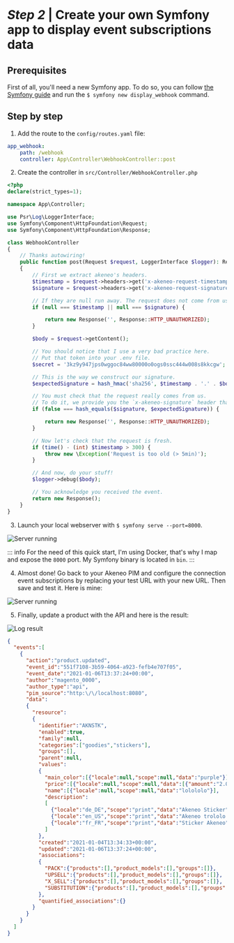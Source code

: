 # _Step 2_ | Create your own Symfony app to display event subscriptions data 

[//]: <> (Hey Akeneo colleagues, here is a repo with the working code if you need to test https://github.com/akeneo/events-api-app.)

## Prerequisites

First of all, you'll need a new Symfony app. To do so, you can follow [the Symfony guide](https://symfony.com/doc/current/setup.html) and run the `$ symfony new display_webhook` command.

## Step by step

1. Add the route to the `config/routes.yaml` file:

```yaml
app_webhook:
    path: /webhook
    controller: App\Controller\WebhookController::post
```

2. Create the controller in `src/Controller/WebhookController.php`

```php
<?php
declare(strict_types=1);

namespace App\Controller;

use Psr\Log\LoggerInterface;
use Symfony\Component\HttpFoundation\Request;
use Symfony\Component\HttpFoundation\Response;

class WebhookController
{
    // Thanks autowiring!
    public function post(Request $request, LoggerInterface $logger): Response
    {
        // First we extract akeneo's headers.
        $timestamp = $request->headers->get('x-akeneo-request-timestamp');
        $signature = $request->headers->get('x-akeneo-request-signature');

        // If they are null run away. The request does not come from us!
        if (null === $timestamp || null === $signature) {

            return new Response('', Response::HTTP_UNAUTHORIZED);
        }

        $body = $request->getContent();

        // You should notice that I use a very bad practice here.
        // Put that token into your .env file.
        $secret = '3kz9y947jps0wggoc84ww80000o0ogs0ssc444w008s8kkcgw';

        // This is the way we construct our signature.
        $expectedSignature = hash_hmac('sha256', $timestamp . '.' . $body, $secret);

        // You must check that the request really comes from us.
        // To do it, we provide you the `x-akeneo-signature` header that you rebuilt before and check.
        if (false === hash_equals($signature, $expectedSignature)) {

            return new Response('', Response::HTTP_UNAUTHORIZED);
        }

        // Now let's check that the request is fresh.
        if (time() - (int) $timestamp > 300) {
            throw new \Exception('Request is too old (> 5min)');
        }

        // And now, do your stuff!
        $logger->debug($body);

        // You acknowledge you received the event.
        return new Response();
    }
}
```

3. Launch your local webserver with `$ symfony serve --port=8000`. 

![Server running](/img/getting-started/quick-start-my-first-webhook/server-running.png)

::: info
For the need of this quick start, I'm using Docker, that's why I map and expose the `8000` port. My Symfony binary is located in `bin`.
:::

4. Almost done! Go back to your Akeneo PIM and configure the connection event subscriptions by replacing your test URL with your new URL. Then save and test it. Here is mine:

![Server running](/img/getting-started/quick-start-my-first-webhook/event-subscription-configuration-sf-project.png)

5. Finally, update a product with the API and here is the result:

![Log result](/img/getting-started/quick-start-my-first-webhook/log-result.png)

```json
{
  "events":[
    {
      "action":"product.updated",
      "event_id":"551f7108-3b59-4064-a923-fefb4e707f05",
      "event_date":"2021-01-06T13:37:24+00:00",
      "author":"magento_0000",
      "author_type":"api",
      "pim_source":"http:\/\/localhost:8080",
      "data":
      {
        "resource":
        {
          "identifier":"AKNSTK",
          "enabled":true,
          "family":null,
          "categories":["goodies","stickers"],
          "groups":[],
          "parent":null,
          "values":
          {
            "main_color":[{"locale":null,"scope":null,"data":"purple"}],
            "price":[{"locale":null,"scope":null,"data":[{"amount":"2.00","currency":"EUR"},{"amount":"3.00","currency":"USD"}]}],
            "name":[{"locale":null,"scope":null,"data":"lolololo"}],
            "description":
            [
              {"locale":"de_DE","scope":"print","data":"Akeneo Sticker"},
              {"locale":"en_US","scope":"print","data":"Akeneo trololo azing sticker !"},
              {"locale":"fr_FR","scope":"print","data":"Sticker Akeneo"}
            ]
          },
          "created":"2021-01-04T13:34:33+00:00",
          "updated":"2021-01-06T13:37:24+00:00",
          "associations":
          {
            "PACK":{"products":[],"product_models":[],"groups":[]},
            "UPSELL":{"products":[],"product_models":[],"groups":[]},
            "X_SELL":{"products":[],"product_models":[],"groups":[]},
            "SUBSTITUTION":{"products":[],"product_models":[],"groups":[]}
          },
          "quantified_associations":{}
        }
      }
    }
  ]
}
```
